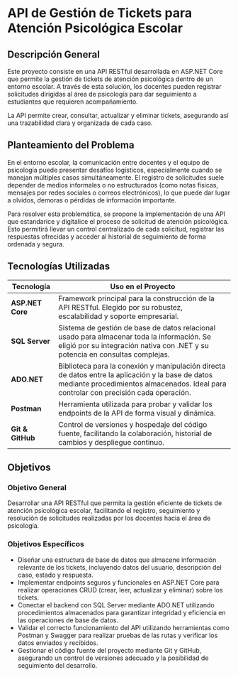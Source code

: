 # API de Gestión de Tickets para Atención Psicológica Escolar

##  Descripción General

Este proyecto consiste en una API RESTful desarrollada en ASP.NET Core que permite la gestión de tickets de atención psicológica dentro de un entorno escolar. A través de esta solución, los docentes pueden registrar solicitudes dirigidas al área de psicología para dar seguimiento a estudiantes que requieren acompañamiento.

La API permite crear, consultar, actualizar y eliminar tickets, asegurando así una trazabilidad clara y organizada de cada caso.


##  Planteamiento del Problema

En el entorno escolar, la comunicación entre docentes y el equipo de psicología puede presentar desafíos logísticos, especialmente cuando se manejan múltiples casos simultáneamente. El registro de solicitudes suele depender de medios informales o no estructurados (como notas físicas, mensajes por redes sociales o correos electrónicos), lo que puede dar lugar a olvidos, demoras o pérdidas de información importante.

Para resolver esta problemática, se propone la implementación de una API que estandarice y digitalice el proceso de solicitud de atención psicológica. Esto permitirá llevar un control centralizado de cada solicitud, registrar las respuestas ofrecidas y acceder al historial de seguimiento de forma ordenada y segura.


##  Tecnologías Utilizadas

| Tecnología     | Uso en el Proyecto |
|----------------|--------------------|
| **ASP.NET Core** | Framework principal para la construcción de la API RESTful. Elegido por su robustez, escalabilidad y soporte empresarial. |
| **SQL Server**   | Sistema de gestión de base de datos relacional usado para almacenar toda la información. Se eligió por su integración nativa con .NET y su potencia en consultas complejas. |
| **ADO.NET**      | Biblioteca para la conexión y manipulación directa de datos entre la aplicación y la base de datos mediante procedimientos almacenados. Ideal para controlar con precisión cada operación. |
| **Postman**      | Herramienta utilizada para probar y validar los endpoints de la API de forma visual y dinámica. |
| **Git & GitHub** | Control de versiones y hospedaje del código fuente, facilitando la colaboración, historial de cambios y despliegue continuo. |


##  Objetivos

### Objetivo General

Desarrollar una API RESTful que permita la gestión eficiente de tickets de atención psicológica escolar, facilitando el registro, seguimiento y resolución de solicitudes realizadas por los docentes hacia el área de psicología.

### Objetivos Específicos

- Diseñar una estructura de base de datos que almacene información relevante de los tickets, incluyendo datos del usuario, descripción del caso, estado y respuesta.
- Implementar endpoints seguros y funcionales en ASP.NET Core para realizar operaciones CRUD (crear, leer, actualizar y eliminar) sobre los tickets.
- Conectar el backend con SQL Server mediante ADO.NET utilizando procedimientos almacenados para garantizar integridad y eficiencia en las operaciones de base de datos.
- Validar el correcto funcionamiento del API utilizando herramientas como Postman y Swagger para realizar pruebas de las rutas y verificar los datos enviados y recibidos.
- Gestionar el código fuente del proyecto mediante Git y GitHub, asegurando un control de versiones adecuado y la posibilidad de seguimiento del desarrollo.


